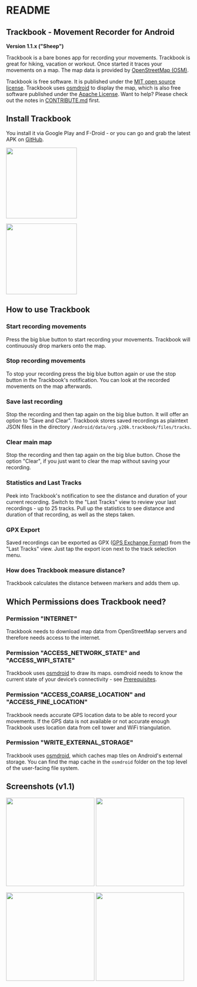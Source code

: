 README
======

Trackbook - Movement Recorder for Android
-----------------------------------------

**Version 1.1.x ("Sheep")**

Trackbook is a bare bones app for recording your movements. Trackbook is great for hiking, vacation or workout. Once started it traces your movements on a map. The map data is provided by [OpenStreetMap (OSM)](https://www.openstreetmap.org/).

Trackbook is free software. It is published under the [MIT open source license](https://opensource.org/licenses/MIT). Trackbook uses [osmdroid](https://github.com/osmdroid/osmdroid) to display the map, which is also free software published under the [Apache License](https://github.com/osmdroid/osmdroid/blob/master/LICENSE). Want to help? Please check out the notes in [CONTRIBUTE.md](https://github.com/y20k/trackbook/blob/master/CONTRIBUTE.md) first.

Install Trackbook
-----------------
You install it via Google Play and F-Droid - or you can go and grab the latest APK on [GitHub](https://github.com/y20k/trackbook/releases).

[<img src="https://play.google.com/intl/de_de/badges/images/generic/en_badge_web_generic.png" width="192">](https://play.google.com/store/apps/details?id=org.y20k.trackbook)

[<img src="https://cloud.githubusercontent.com/assets/9103935/14702535/45f6326a-07ab-11e6-9256-469c1dd51c22.png" width="192">](https://f-droid.org/repository/browse/?fdid=org.y20k.trackbook)

How to use Trackbook
--------------------
### Start recording movements
Press the big blue button to start recording your movements. Trackbook will continuously drop markers onto the map.

### Stop recording movements
To stop your recording press the big blue button again or use the stop button in the Trackbook's notification. You can look at the recorded movements on the map afterwards.

### Save last recording
Stop the recording and then tap again on the big blue button. It will offer an option to "Save and Clear". Trackbook stores saved recordings as plaintext JSON files in the directory `/Android/data/org.y20k.trackbook/files/tracks`.

### Clear main map
Stop the recording and then tap again on the big blue button. Chose the option "Clear", if you just want to clear the map without saving your recording.

### Statistics and Last Tracks
Peek into Trackbook's notification to see the distance and duration of your current recording. Switch to the "Last Tracks" view to review your last recordings - up to 25 tracks. Pull up the statistics to see distance and duration of that recording, as well as the steps taken.

### GPX Export
Saved recordings can be exported as GPX ([GPS Exchange Format](https://en.wikipedia.org/wiki/GPS_Exchange_Format)) from the "Last Tracks" view. Just tap the export icon next to the track selection menu.

### How does Trackbook measure distance?
Trackbook calculates the distance between markers and adds them up.

Which Permissions does Trackbook need?
--------------------------------------
### Permission "INTERNET"
Trackbook needs to download map data from OpenStreetMap servers and therefore needs access to the internet.

### Permission "ACCESS\_NETWORK\_STATE" and "ACCESS\_WIFI\_STATE"
Trackbook uses [osmdroid](https://github.com/osmdroid/osmdroid/) to draw its maps. osmdroid needs to know the current state of your device’s connectivity - see [Prerequisites](https://github.com/osmdroid/osmdroid/wiki/Prerequisites).

### Permission "ACCESS\_COARSE\_LOCATION" and "ACCESS\_FINE\_LOCATION"
Trackbook needs accurate GPS location data to be able to record your movements. If the GPS data is not available or not accurate enough Trackbook uses location data from cell tower and WiFi triangulation.

### Permission "WRITE\_EXTERNAL\_STORAGE"
Trackbook uses [osmdroid](https://github.com/osmdroid/osmdroid), which caches map tiles on Android's external storage. You can find the map cache in the `osmdroid` folder on the top level of the user-facing file system.

Screenshots (v1.1)
------------------
[<img src="https://user-images.githubusercontent.com/9103935/34250760-22dd45e8-e63e-11e7-8e78-9d928470e92a.png" width="240">](https://user-images.githubusercontent.com/9103935/34250760-22dd45e8-e63e-11e7-8e78-9d928470e92a.png)
[<img src="https://user-images.githubusercontent.com/9103935/34250761-22ff00b6-e63e-11e7-974a-47c238d477e0.png" width="240">](https://user-images.githubusercontent.com/9103935/34250761-22ff00b6-e63e-11e7-974a-47c238d477e0.png)

[<img src="https://user-images.githubusercontent.com/9103935/34250762-2316aa90-e63e-11e7-9bcb-a230467fc192.png" width="240">](https://user-images.githubusercontent.com/9103935/34250762-2316aa90-e63e-11e7-9bcb-a230467fc192.png)
[<img src="https://user-images.githubusercontent.com/9103935/34250763-232f7714-e63e-11e7-92bf-1fda9442e443.png" width="240">](https://user-images.githubusercontent.com/9103935/34250763-232f7714-e63e-11e7-92bf-1fda9442e443.png)
